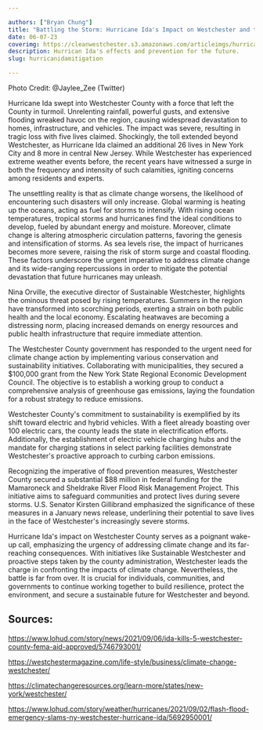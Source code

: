 ```yaml
---

authors: ["Bryan Chung"]
title: "Battling the Storm: Hurricane Ida's Impact on Westchester and the Urgency of Climate Change Mitigation"
date: 06-07-23
coverimg: https://cleanwestchester.s3.amazonaws.com/articleimgs/hurricanidapreventionarticle1.jpg
description: Hurrican Ida's effects and prevention for the future.
slug: hurricanidamitigation

---
```

<p class="credit">Photo Credit: @Jaylee_Zee (Twitter)</p>

Hurricane Ida swept into Westchester County with a force that left the County in turmoil. Unrelenting rainfall, powerful gusts, and extensive flooding wreaked havoc on the region, causing widespread devastation to homes, infrastructure, and vehicles. The impact was severe, resulting in tragic loss with five lives claimed. Shockingly, the toll extended beyond Westchester, as Hurricane Ida claimed an additional 26 lives in New York City and 8 more in central New Jersey. While Westchester has experienced extreme weather events before, the recent years have witnessed a surge in both the frequency and intensity of such calamities, igniting concerns among residents and experts.

The unsettling reality is that as climate change worsens, the likelihood of encountering such disasters will only increase. Global warming is heating up the oceans, acting as fuel for storms to intensify. With rising ocean temperatures, tropical storms and hurricanes find the ideal conditions to develop, fueled by abundant energy and moisture. Moreover, climate change is altering atmospheric circulation patterns, favoring the genesis and intensification of storms. As sea levels rise, the impact of hurricanes becomes more severe, raising the risk of storm surge and coastal flooding. These factors underscore the urgent imperative to address climate change and its wide-ranging repercussions in order to mitigate the potential devastation that future hurricanes may unleash.

Nina Orville, the executive director of Sustainable Westchester, highlights the ominous threat posed by rising temperatures. Summers in the region have transformed into scorching periods, exerting a strain on both public health and the local economy. Escalating heatwaves are becoming a distressing norm, placing increased demands on energy resources and public health infrastructure that require immediate attention.

The Westchester County government has responded to the urgent need for climate change action by implementing various conservation and sustainability initiatives. Collaborating with municipalities, they secured a $100,000 grant from the New York State Regional Economic Development Council. The objective is to establish a working group to conduct a comprehensive analysis of greenhouse gas emissions, laying the foundation for a robust strategy to reduce emissions.

Westchester County's commitment to sustainability is exemplified by its shift toward electric and hybrid vehicles. With a fleet already boasting over 100 electric cars, the county leads the state in electrification efforts. Additionally, the establishment of electric vehicle charging hubs and the mandate for charging stations in select parking facilities demonstrate Westchester's proactive approach to curbing carbon emissions.

Recognizing the imperative of flood prevention measures, Westchester County secured a substantial $88 million in federal funding for the Mamaroneck and Sheldrake River Flood Risk Management Project. This initiative aims to safeguard communities and protect lives during severe storms. U.S. Senator Kirsten Gillibrand emphasized the significance of these measures in a January news release, underlining their potential to save lives in the face of Westchester's increasingly severe storms.

Hurricane Ida's impact on Westchester County serves as a poignant wake-up call, emphasizing the urgency of addressing climate change and its far-reaching consequences. With initiatives like Sustainable Westchester and proactive steps taken by the county administration, Westchester leads the charge in confronting the impacts of climate change. Nevertheless, the battle is far from over. It is crucial for individuals, communities, and governments to continue working together to build resilience, protect the environment, and secure a sustainable future for Westchester and beyond.

## Sources:

https://www.lohud.com/story/news/2021/09/06/ida-kills-5-westchester-county-fema-aid-approved/5746793001/

https://westchestermagazine.com/life-style/business/climate-change-westchester/

https://climatechangeresources.org/learn-more/states/new-york/westchester/

https://www.lohud.com/story/weather/hurricanes/2021/09/02/flash-flood-emergency-slams-ny-westchester-hurricane-ida/5692950001/